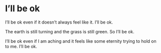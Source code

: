 # I’ll be ok

I’ll be ok
even if it doesn’t always feel like it.
I’ll be ok.

The earth is still turning
and the grass is still green.
So I’ll be ok.

I’ll be ok
even if I am aching
and it feels like some eternity
trying to hold on to me.
I’ll be ok.
